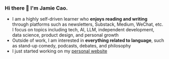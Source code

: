 ### Hi there 👋 I'm Jamie Cao.

- I am a highly self-driven learner who **enjoys reading and writing** through platforms such as newsletters, Substack, Medium, WeChat, etc. I focus on topics including tech, AI, LLM, independent development, data science, product design, and personal growth
- Outside of work, I am interested in **everything related to language**, such as stand-up comedy, podcasts, debates, and philosophy
- I just started working on my [personal website](https://dwjamie.github.io/)
